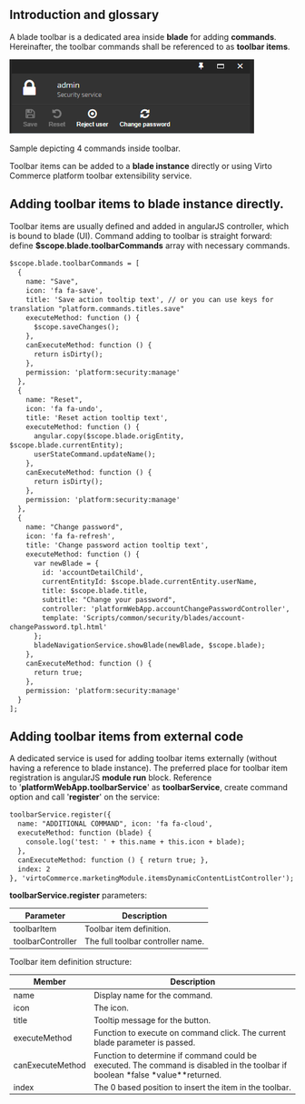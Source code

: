## Introduction and glossary

A blade toolbar is a dedicated area inside **blade** for adding **commands**. Hereinafter, the toolbar commands shall be referenced to as **toolbar items**.

![](../../media/image2015-7-9_18-36-5.png)

Sample depicting 4 commands inside toolbar.  

Toolbar items can be added to a **blade instance** directly or using Virto Commerce platform toolbar extensibility service.

## Adding toolbar items to blade instance directly.

Toolbar items are usually defined and added in angularJS controller, which is bound to blade (UI). Command adding to toolbar is straight forward: define **$scope.blade.toolbarCommands** array with necessary commands.

```JS
$scope.blade.toolbarCommands = [
  {
    name: "Save",
    icon: 'fa fa-save',
    title: 'Save action tooltip text', // or you can use keys for translation "platform.commands.titles.save"
    executeMethod: function () {
      $scope.saveChanges();
    },
    canExecuteMethod: function () {
      return isDirty();
    },
    permission: 'platform:security:manage'
  },
  {
    name: "Reset",
    icon: 'fa fa-undo',
    title: 'Reset action tooltip text',
    executeMethod: function () {
      angular.copy($scope.blade.origEntity, $scope.blade.currentEntity);
      userStateCommand.updateName();
    },
    canExecuteMethod: function () {
      return isDirty();
    },
    permission: 'platform:security:manage'
  },
  {
    name: "Change password",
    icon: 'fa fa-refresh',
    title: 'Change password action tooltip text',
    executeMethod: function () {
      var newBlade = {
        id: 'accountDetailChild',
        currentEntityId: $scope.blade.currentEntity.userName,
        title: $scope.blade.title,
        subtitle: "Change your password",
        controller: 'platformWebApp.accountChangePasswordController',
        template: 'Scripts/common/security/blades/account-changePassword.tpl.html'
      };
      bladeNavigationService.showBlade(newBlade, $scope.blade);
    },
    canExecuteMethod: function () {
      return true;
    },
    permission: 'platform:security:manage'
  }
];
```

## Adding toolbar items from external code

A dedicated service is used for adding toolbar items externally (without having a reference to blade instance). The preferred place for toolbar item registration is angularJS **module run** block. Reference to '**platformWebApp.toolbarService**' as **toolbarService**, create command option and call '**register**' on the service:

```JS
toolbarService.register({
  name: "ADDITIONAL COMMAND", icon: 'fa fa-cloud',
  executeMethod: function (blade) {
    console.log('test: ' + this.name + this.icon + blade);
  },
  canExecuteMethod: function () { return true; },
  index: 2
}, 'virtoCommerce.marketingModule.itemsDynamicContentListController');
```

**toolbarService.register** parameters:

|Parameter|Description|
|---------|-----------|
|toolbarItem|Toolbar item definition.|
|toolbarController|The full toolbar controller name.|

Toolbar item definition structure:

|Member|Description|
|------|-----------|
|name|Display name for the command.|
|icon|The icon.|
|title|Tooltip message for the button.|
|executeMethod|Function to execute on command click. The current blade parameter is passed.|
|canExecuteMethod|Function to determine if command could be executed. The command is disabled in the toolbar if boolean *false *value**returned.|
|index|The 0 based position to insert the item in the toolbar.|
